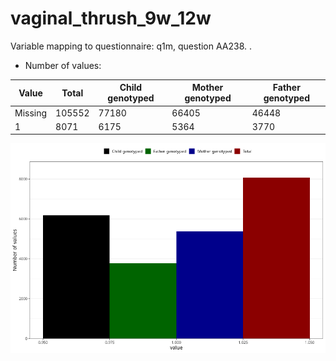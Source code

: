 # vaginal_thrush_9w_12w
Variable mapping to questionnaire: q1m, question AA238.
.
- Number of values:

| Value | Total | Child genotyped | Mother genotyped | Father genotyped |
| ----- | ----- | --------------- | ---------------- | ---------------- |
| Missing | 105552 | 77180 | 66405 | 46448 |
| 1 | 8071 | 6175 | 5364 |3770 |



![](vaginal_thrush_9w_12w_n.png)



